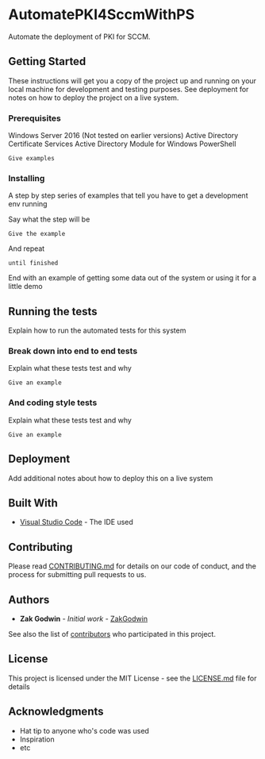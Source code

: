 # AutomatePKI4SccmWithPS

Automate the deployment of PKI for SCCM.

## Getting Started

These instructions will get you a copy of the project up and running on your local machine for development and testing purposes. See deployment for notes on how to deploy the project on a live system.

### Prerequisites

Windows Server 2016 (Not tested on earlier versions)
Active Directory Certificate Services
Active Directory Module for Windows PowerShell


```
Give examples
```

### Installing

A step by step series of examples that tell you have to get a development env running

Say what the step will be

```
Give the example
```

And repeat

```
until finished
```

End with an example of getting some data out of the system or using it for a little demo

## Running the tests

Explain how to run the automated tests for this system

### Break down into end to end tests

Explain what these tests test and why

```
Give an example
```

### And coding style tests

Explain what these tests test and why

```
Give an example
```

## Deployment

Add additional notes about how to deploy this on a live system

## Built With

* [Visual Studio Code](https://github.com/Microsoft/vscode) - The IDE used

## Contributing

Please read [CONTRIBUTING.md](https://gist.github.com/ZakGodwin/b24679402957c63ec426) for details on our code of conduct, and the process for submitting pull requests to us.


## Authors

* **Zak Godwin** - *Initial work* - [ZakGodwin](https://github.com/ZakGodwin)

See also the list of [contributors](https://github.com/your/project/contributors) who participated in this project.

## License

This project is licensed under the MIT License - see the [LICENSE.md](LICENSE.md) file for details

## Acknowledgments

* Hat tip to anyone who's code was used
* Inspiration
* etc

